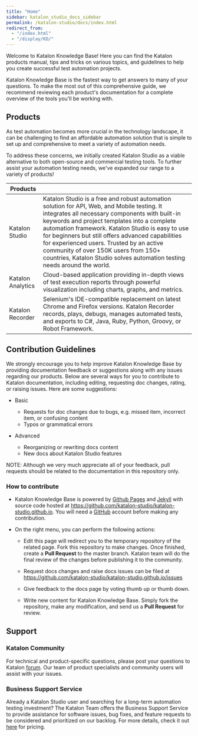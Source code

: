 ```yaml
---
title: "Home"
sidebar: katalon_studio_docs_sidebar
permalink: /katalon-studio/docs/index.html
redirect_from:
  - "/index.html"
  - "/display/KD/"
---
```

Welcome to Katalon Knowledge Base! Here you can find the Katalon products manual, tips and tricks on various topics, and guidelines to help you create successful test automation projects.

Katalon Knowledge Base is the fastest way to get answers to many of your questions. To make the most out of this comprehensive guide, we recommend reviewing each product's documentation for a complete overview of the tools you'll be working with. 

Products
--------

As test automation becomes more crucial in the technology landscape, it can be challenging to find an affordable automation solution that is simple to set up and comprehensive to meet a variety of automation needs.

To address these concerns, we initially created Katalon Studio as a viable alternative to both open-source and commercial testing tools. To further assist your automation testing needs, we've expanded our range to a variety of products!

| Products |          |
|----------|----------|
| Katalon Studio | Katalon Studio is a free and robust automation solution for API, Web, and Mobile testing. It integrates all necessary components with built-in keywords and project templates into a complete automation framework. Katalon Studio is easy to use for beginners but still offers advanced capabilities for experienced users. Trusted by an active community of over 150K users from 150+ countries, Katalon Studio solves automation testing needs around the world. |
| Katalon Analytics | Cloud-based application providing in-depth views of test execution reports through powerful visualization including charts, graphs, and metrics. |
| Katalon Recorder | Selenium's IDE-compatible replacement on latest Chrome and Firefox versions. Katalon Recorder records, plays, debugs, manages automated tests, and exports to C#, Java, Ruby, Python, Groovy, or Robot Framework. |

Contribution Guidelines
-----------------------

We strongly encourage you to help improve Katalon Knowledge Base by providing documentation feedback or suggestions along with any issues regarding our products. Below are several ways for you to contribute to Katalon documentation, including editing, requesting doc changes, rating, or raising issues. Here are some suggestions:

-   Basic

    - Requests for doc changes due to bugs, e.g. missed item, incorrect item, or confusing content
    - Typos or grammatical errors

-   Advanced
    - Reorganizing or rewriting docs content
    - New docs about Katalon Studio features

NOTE: Although we very much appreciate all of your feedback, pull requests should be related to the documentation in this repository only.

### How to contribute

-   Katalon Knowledge Base is powered by [Github Pages](https://pages.github.com) and [Jekyll](https://jekyllrb.com/docs/) with source code hosted at https://github.com/katalon-studio/katalon-studio.github.io. You will need a [GitHub](https://github.com) account before making any contribution.

-   On the right menu, you can perform the following actions:

    - Edit this page will redirect you to the temporary repository of the related page. Fork this repository to make changes. Once finished, create a **Pull Request** to the master branch. Katalon team will do the final review of the changes before publishing it to the community.

    - Request docs changes and raise docs issues can be filed at <https://github.com/katalon-studio/katalon-studio.github.io/issues>

    - Give feedback to the docs page by voting thumb up or thumb down.

    - Write new content for Katalon Knowledge Base. Simply fork the repository, make any modification, and send us a **Pull Request** for review.

Support
-------

### Katalon Community

For technical and product-specific questions, please post your questions to Katalon [forum](https://forum.katalon.com/discussions). Our team of product specialists and community users will assist with your issues.

### Business Support Service

Already a Katalon Studio user and searching for a long-term automation testing investment? The Katalon Team offers the Business Support Service to provide assistance for software issues, bug fixes, and feature requests to be considered and prioritized on our backlog.
For more details, check it out [here](https://www.katalon.com/support-service-options/) for pricing.
